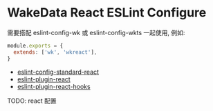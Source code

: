 # WakeData React ESLint Configure

需要搭配 eslint-config-wk 或 eslint-config-wkts 一起使用, 例如:

```js
module.exports = {
  extends: ['wk', 'wkreact'],
}
```

- [eslint-config-standard-react ](https://www.npmjs.com/package/eslint-config-standard-react)
- [eslint-plugin-react](https://github.com/yannickcr/eslint-plugin-react)
- [eslint-plugin-react-hooks](https://github.com/facebook/react/tree/master/packages/eslint-plugin-react-hooks)

TODO:
react 配置
